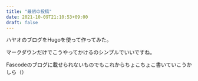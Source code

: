 ```yaml
---
title: "最初の投稿"
date: 2021-10-09T21:10:53+09:00
draft: false
---
```


ハヤオのブログをHugoを使って作ってみた。

マークダウンだけでこうやってかけるのシンプルでいいですね。

Fascodeのブログに載せられないものでもこれからちょこちょこ書いていこうかしら（）
